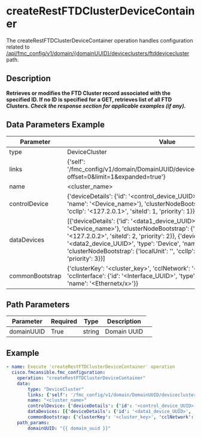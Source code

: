 # createRestFTDClusterDeviceContainer

The createRestFTDClusterDeviceContainer operation handles configuration related to [/api/fmc_config/v1/domain/{domainUUID}/deviceclusters/ftddevicecluster](/paths//api/fmc_config/v1/domain/{domain_uuid}/deviceclusters/ftddevicecluster.md) path.&nbsp;
## Description
**Retrieves or modifies the FTD Cluster record associated with the specified ID. If no ID is specified for a GET, retrieves list of all FTD Clusters. _Check the response section for applicable examples (if any)._**

## Data Parameters Example
| Parameter | Value |
| --------- | -------- |
| type | DeviceCluster |
| links | {'self': '/fmc_config/v1/domain/DomainUUID/deviceclusters/ftddevicecluster?offset=0&limit=1&expanded=true'} |
| name | <cluster_name> |
| controlDevice | {'deviceDetails': {'id': '<control_device_UUID>', 'type': 'Device', 'name': '<Device_name>'}, 'clusterNodeBootstrap': {'localUnit': '<localUnit>', 'cclIp': '<127.2.0.1>', 'siteId': 1, 'priority': 1}} |
| dataDevices | [{'deviceDetails': {'id': '<data1_device_UUID>', 'type': 'Device', 'name': '<Device_name>'}, 'clusterNodeBootstrap': {'localUnit': '<localUnit>', 'cclIp': '<127.2.0.2>', 'siteId': 2, 'priority': 2}}, {'deviceDetails': {'id': '<data2_device_UUID>', 'type': 'Device', 'name': '<Device_name>'}, 'clusterNodeBootstrap': {'localUnit': '<localUnit>', 'cclIp': '<127.2.0.3>', 'siteId': 3, 'priority': 3}}] |
| commonBootstrap | {'clusterKey': '<cluster_key>', 'cclNetwork': '<subnet_mask>', 'cclInterface': {'id': '<Interface_UUID>', 'type': 'PhysicalInterface', 'name': '<Ethernetx/x>'}} |

## Path Parameters
| Parameter | Required | Type | Description |
| --------- | -------- | ---- | ----------- |
| domainUUID | True | string <td colspan=3> Domain UUID |

## Example
```yaml
- name: Execute 'createRestFTDClusterDeviceContainer' operation
  cisco.fmcansible.fmc_configuration:
    operation: "createRestFTDClusterDeviceContainer"
    data:
        type: "DeviceCluster"
        links: {'self': '/fmc_config/v1/domain/DomainUUID/deviceclusters/ftddevicecluster?offset=0&limit=1&expanded=true'}
        name: "<cluster_name>"
        controlDevice: {'deviceDetails': {'id': '<control_device_UUID>', 'type': 'Device', 'name': '<Device_name>'}, 'clusterNodeBootstrap': {'localUnit': '<localUnit>', 'cclIp': '<127.2.0.1>', 'siteId': 1, 'priority': 1}}
        dataDevices: [{'deviceDetails': {'id': '<data1_device_UUID>', 'type': 'Device', 'name': '<Device_name>'}, 'clusterNodeBootstrap': {'localUnit': '<localUnit>', 'cclIp': '<127.2.0.2>', 'siteId': 2, 'priority': 2}}, {'deviceDetails': {'id': '<data2_device_UUID>', 'type': 'Device', 'name': '<Device_name>'}, 'clusterNodeBootstrap': {'localUnit': '<localUnit>', 'cclIp': '<127.2.0.3>', 'siteId': 3, 'priority': 3}}]
        commonBootstrap: {'clusterKey': '<cluster_key>', 'cclNetwork': '<subnet_mask>', 'cclInterface': {'id': '<Interface_UUID>', 'type': 'PhysicalInterface', 'name': '<Ethernetx/x>'}}
    path_params:
        domainUUID: "{{ domain_uuid }}"

```
